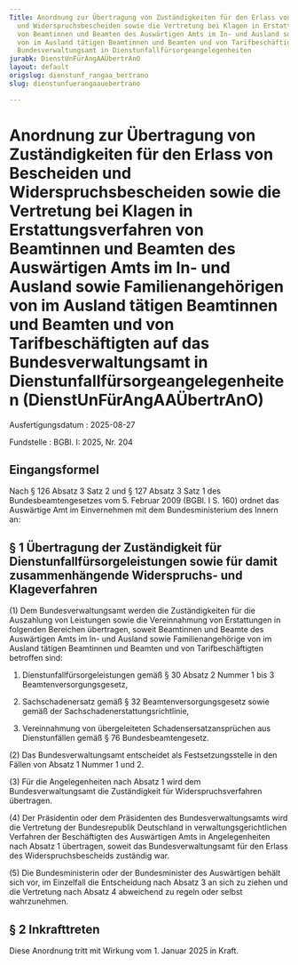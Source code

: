 ```yaml
---
Title: Anordnung zur Übertragung von Zuständigkeiten für den Erlass von Bescheiden
  und Widerspruchsbescheiden sowie die Vertretung bei Klagen in Erstattungsverfahren
  von Beamtinnen und Beamten des Auswärtigen Amts im In- und Ausland sowie Familienangehörigen
  von im Ausland tätigen Beamtinnen und Beamten und von Tarifbeschäftigten auf das
  Bundesverwaltungsamt in Dienstunfallfürsorgeangelegenheiten
jurabk: DienstUnFürAngAAÜbertrAnO
layout: default
origslug: dienstunf_rangaa_bertrano
slug: dienstunfuerangaauebertrano

---
```


# Anordnung zur Übertragung von Zuständigkeiten für den Erlass von Bescheiden und Widerspruchsbescheiden sowie die Vertretung bei Klagen in Erstattungsverfahren von Beamtinnen und Beamten des Auswärtigen Amts im In- und Ausland sowie Familienangehörigen von im Ausland tätigen Beamtinnen und Beamten und von Tarifbeschäftigten auf das Bundesverwaltungsamt in Dienstunfallfürsorgeangelegenheiten (DienstUnFürAngAAÜbertrAnO)

Ausfertigungsdatum
:   2025-08-27

Fundstelle
:   BGBl. I: 2025, Nr. 204


## Eingangsformel

Nach § 126 Absatz 3 Satz 2 und § 127 Absatz 3 Satz 1 des Bundesbeamtengesetzes vom 5. Februar 2009 (BGBl. I S. 160) ordnet das Auswärtige Amt im Einvernehmen mit dem Bundesministerium des Innern an:


## § 1 Übertragung der Zuständigkeit für Dienstunfallfürsorgeleistungen sowie für damit zusammenhängende Widerspruchs- und Klageverfahren

(1) Dem Bundesverwaltungsamt werden die Zuständigkeiten für die Auszahlung von Leistungen sowie die Vereinnahmung von Erstattungen in folgenden Bereichen übertragen, soweit Beamtinnen und Beamte des Auswärtigen Amts im In- und Ausland sowie Familienangehörige von im Ausland tätigen Beamtinnen und Beamten und von Tarifbeschäftigten betroffen sind:

1.  Dienstunfallfürsorgeleistungen gemäß § 30 Absatz 2 Nummer 1 bis 3 Beamtenversorgungsgesetz,


2.  Sachschadenersatz gemäß § 32 Beamtenversorgungsgesetz sowie gemäß der Sachschadenerstattungsrichtlinie,


3.  Vereinnahmung von übergeleiteten Schadensersatzansprüchen aus Dienstunfällen gemäß § 76 Bundesbeamtengesetz.




(2) Das Bundesverwaltungsamt entscheidet als Festsetzungsstelle in den Fällen von Absatz 1 Nummer 1 und 2.

(3) Für die Angelegenheiten nach Absatz 1 wird dem Bundesverwaltungsamt die Zuständigkeit für Widerspruchsverfahren übertragen.

(4) Der Präsidentin oder dem Präsidenten des Bundesverwaltungsamts wird die Vertretung der Bundesrepublik Deutschland in verwaltungsgerichtlichen Verfahren der Beschäftigten des Auswärtigen Amts in Angelegenheiten nach Absatz 1 übertragen, soweit das Bundesverwaltungsamt für den Erlass des Widerspruchsbescheids zuständig war.

(5) Die Bundesministerin oder der Bundesminister des Auswärtigen behält sich vor, im Einzelfall die Entscheidung nach Absatz 3 an sich zu ziehen und die Vertretung nach Absatz 4 abweichend zu regeln oder selbst wahrzunehmen.


## § 2 Inkrafttreten

Diese Anordnung tritt mit Wirkung vom 1. Januar 2025 in Kraft.

